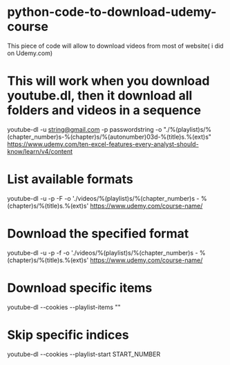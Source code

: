 # python-code-to-download-udemy-course
This piece of code will allow to download videos from most of website( i did on Udemy.com)

# This will work when you download youtube.dl, then it download all folders and videos in a sequence
youtube-dl -u string@gmail.com -p passwordstring -o "./%(playlist)s/%(chapter_number)s-%(chapter)s/%(autonumber)03d-%(title)s.%(ext)s" https://www.udemy.com/ten-excel-features-every-analyst-should-know/learn/v4/content


# List available formats
youtube-dl -u <username> -p <password> -F -o './videos/%(playlist)s/%(chapter_number)s - %(chapter)s/%(title)s.%(ext)s' https://www.udemy.com/course-name/

# Download the specified format
youtube-dl -u <username> -p <password> -f <desired-format> -o './videos/%(playlist)s/%(chapter_number)s - %(chapter)s/%(title)s.%(ext)s' https://www.udemy.com/course-name/

# Download specific items
youtube-dl <url> --cookies <cookies-filename> --playlist-items "<comma-separated-indices>"

# Skip specific indices
youtube-dl <url> --cookies <cookies-filename> --playlist-start START_NUMBER
